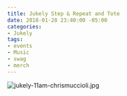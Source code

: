 ```yaml
---
title: Jukely Step & Repeat and Tote
date: 2018-01-28 23:40:00 -05:00
categories:
- Jukely
tags:
- events
- Music
- swag
- merch
---
```


![jukely-11am-chrismuccioli.jpg](/uploads/jukely-11am-chrismuccioli.jpg)